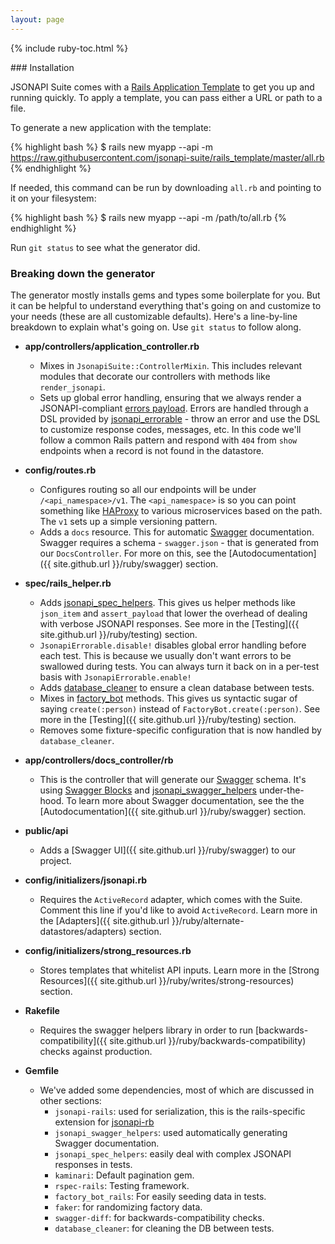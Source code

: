 ```yaml
---
layout: page
---
```


{% include ruby-toc.html %}

<div markdown="1" class="col-md-8 col-md-offset-1">
### Installation

JSONAPI Suite comes with a [Rails Application Template](http://guides.rubyonrails.org/rails_application_templates.html) to get you up and running quickly. To apply a template, you can pass either a URL or path to a file.

To generate a new application with the template:

{% highlight bash %}
$ rails new myapp --api -m https://raw.githubusercontent.com/jsonapi-suite/rails_template/master/all.rb
{% endhighlight %}

If needed, this command can be run by downloading `all.rb` and
pointing to it on your filesystem:

{% highlight bash %}
$ rails new myapp --api -m /path/to/all.rb
{% endhighlight %}

Run `git status` to see what the generator did.

### Breaking down the generator

The generator mostly installs gems and types some boilerplate for you.
But it can be helpful to understand everything that's going on and
customize to your needs (these are all customizable defaults).
Here's a line-by-line breakdown to explain what's going on. Use `git
status` to follow along.

* **app/controllers/application_controller.rb**
  * Mixes in `JsonapiSuite::ControllerMixin`. This includes relevant
  modules that decorate our controllers with methods like
  `render_jsonapi`.
  * Sets up global error handling, ensuring that we always render a
  JSONAPI-compliant [errors payload](http://jsonapi.org/format/#errors).
  Errors are handled through a DSL provided by [jsonapi_errorable](https://jsonapi-suite.github.io/jsonapi_errorable) - throw an error and use the DSL to customize response codes, messages, etc. In this code we'll follow a common Rails pattern and respond with `404` from `show` endpoints when a record is not found in the datastore.

* **config/routes.rb**
  * Configures routing so all our endpoints will be under `/<api_namespace>/v1`. The `<api_namespace>` is so you can point something like [HAProxy](http://www.haproxy.org) to various microservices based on the path. The `v1` sets up a simple versioning pattern.
  * Adds a `docs` resource. This for automatic [Swagger](https://swagger.io) documentation. Swagger requires a schema - `swagger.json` - that is generated from our `DocsController`. For more on this, see the [Autodocumentation]({{ site.github.url }}/ruby/swagger) section.

* **spec/rails_helper.rb**
  * Adds [jsonapi_spec_helpers](https://jsonapi-suite.github.io/jsonapi_spec_helpers). This gives us helper methods like `json_item` and `assert_payload` that lower the overhead of dealing with verbose JSONAPI responses. See more in the [Testing]({{ site.github.url }}/ruby/testing) section.
  * `JsonapiErrorable.disable!` disables global error handling before
  each test. This is because we usually don't want errors to be
  swallowed during tests. You can always turn it back on in a per-test
  basis with `JsonapiErrorable.enable!`
  * Adds [database_cleaner](https://github.com/DatabaseCleaner/database_cleaner) to ensure a clean database between tests.
  * Mixes in [factory_bot](https://github.com/thoughtbot/factory_bot_rails) methods. This gives us syntactic sugar of saying `create(:person)` instead of `FactoryBot.create(:person)`. See more in the [Testing]({{ site.github.url }}/ruby/testing) section.
  * Removes some fixture-specific configuration that is now handled by
  `database_cleaner`.

* **app/controllers/docs_controller/rb**
  * This is the controller that will generate our [Swagger](https://swagger.io) schema. It's using [Swagger Blocks](https://github.com/fotinakis/swagger-blocks) and [jsonapi_swagger_helpers](https://github.com/jsonapi-suite/jsonapi_swagger_helpers) under-the-hood. To learn more about Swagger documentation, see the the [Autodocumentation]({{ site.github.url }}/ruby/swagger) section.

* **public/api**
  * Adds a [Swagger UI]({{ site.github.url }}/ruby/swagger) to our project.

* **config/initializers/jsonapi.rb**
  * Requires the `ActiveRecord` adapter, which comes with the Suite. Comment this line if you'd like
  to avoid `ActiveRecord`. Learn more in the [Adapters]({{ site.github.url }}/ruby/alternate-datastores/adapters) section.

* **config/initializers/strong_resources.rb**
  * Stores templates that whitelist API inputs. Learn more in the
  [Strong Resources]({{ site.github.url }}/ruby/writes/strong-resources) section.

* **Rakefile**
  * Requires the swagger helpers library in order to run
  [backwards-compatibility]({{ site.github.url }}/ruby/backwards-compatibility) checks against production.

* **Gemfile**
  * We've added some dependencies, most of which are discussed in other
  sections:
    * `jsonapi-rails`: used for serialization, this is the
    rails-specific extension for [jsonapi-rb](http://jsonapi-rb.org)
    * `jsonapi_swagger_helpers`: used automatically generating Swagger
    documentation.
    * `jsonapi_spec_helpers`: easily deal with complex JSONAPI responses
    in tests.
    * `kaminari`: Default pagination gem.
    * `rspec-rails`: Testing framework.
    * `factory_bot_rails`: For easily seeding data in tests.
    * `faker`: for randomizing factory data.
    * `swagger-diff`: for backwards-compatibility checks.
    * `database_cleaner`: for cleaning the DB between tests.
